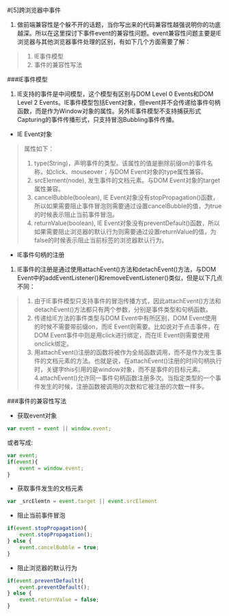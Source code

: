 #[5]跨浏览器中事件
1. 做前端兼容性是个躲不开的话题，当你写出来的代码兼容性越强说明你的功底越深。所以在这里探讨下事件event的兼容性问题。event兼容性问题主要是IE浏览器与其他浏览器事件处理的区别，有如下几个方面需要了解：  

> 1. IE事件模型  
> 2. 事件的兼容性写法  

###IE事件模型  
1. IE支持的事件是中间模型，这个模型有区别与DOM Level 0 Events和DOM Level 2 Events。IE事件模型包括Event对象，但event并不会传递给事件句柄函数，而是作为Window对象的属性。另外IE事件模型不支持捕获形式Capturing的事件传播形式，只支持冒泡Bubbling事件传播。

* IE Event对象  

> 属性如下：  
> 1. type(String)，声明事件的类型。该属性的值是删除前缀on的事件名称，如click、mouseover；与DOM Event对象的type属性兼容。  
> 2. srcElement(node), 发生事件的文档元素。与DOM Event对象的target属性兼容。  
> 3. cancelBubble(boolean), IE Event对象没有stopPropagation()函数，所以如果需要阻止事件冒泡则需要通过设置cancelBubble的值，为true的时候表示阻止当前事件冒泡。  
> 4. returnValue(boolean), IE Event对象没有preventDefault()函数，所以如果需要阻止浏览器的默认行为则需要通过设置returnValue的值，为false的时候表示阻止当前标签的浏览器默认行为。  

* IE事件句柄的注册  
1. IE事件的注册是通过使用attachEvent()方法和detachEvent()方法，与DOM Event中的addEventListener()和removeEventListener()类似，但是以下几点不同：  

> 1. 由于IE事件模型只支持事件的冒泡传播方式，因此attachEvent()方法和detachEvent()方法都只有两个参数，分别是事件类型和句柄函数。  
> 2. 传递给IE方法的事件类型与DOM Event中有所区别，DOM Event使用的时候不需要带前缀on，而IE Event则需要。比如说对于点击事件，在DOM Event事件中则是用click进行绑定，而在IE Event则需要使用onclick绑定。  
> 3. 用attachEvent()注册的函数将被作为全局函数调用，而不是作为发生事件的文档元素的方法。也就是说，在attachEvent()注册的时间句柄执行时，关键字this引用的是window对象，而不是事件的目标元素。  
> 4.attachEvent()允许同一事件句柄函数注册多次。当指定类型的一个事件发生的时候，注册函数被调用的次数和它被注册的次数一样多。  

###事件的兼容性写法
* 获取event对象
```JavaScript
var event = event || window.event;
```
或者写成:
```JavaScript
var event;
if(event){
	event = window.event;
}
```

* 获取事件发生的文档元素
```JavaScript
var _srcElemtn = event.target || event.srcElement
```

* 阻止当前事件冒泡
```JavaScript
if(event.stopPropagation){
	event.stopPropagation();
} else {
	event.cancelBubble = true;
}
```

* 阻止浏览器的默认行为
```JavaScript
if(event.preventDefault){
	event.preventDefault();
} else {
	event.returnValue = false;
}
```
